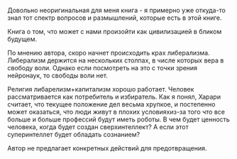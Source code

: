 Довольно неоригинальная для меня книга - я примерно уже откуда-то знал тот спектр вопросов и размышлений, которые есть в этой книге.

Книга о том, что может с нами произойти как цивилизацией в бликом будущем. 

По мнению автора, скоро начнет происходить крах либерализма. Либерализм держится на нескольких столпах, в числе которых вера в свободу воли. Однако если посмотреть на это с точки зрения нейронаук, то свободы воли нет. 

Религия либарелизм+капитализм хорошо работает. Человек рассматривается как потребитель и избиратель. Как я понял, Харари считает, что текущее положение дел весьма хрупкое, и постепенно может оказаться, что люди живут в плохих условияхиз-за того что все больше и больше профессий будут иметь роботы. В чем будет ценность человека, когда будет создан сверхинтеллект? А если этот суперинтеллет будет обладать сознанием?

Автор не предлагает конкретных действий для предотвращения.